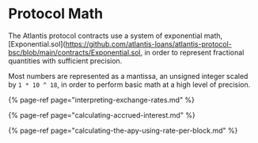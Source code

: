 # Protocol Math

The Atlantis protocol contracts use a system of exponential math, [Exponential.sol](https://github.com/atlantis-loans/atlantis-protocol-bsc/blob/main/contracts/Exponential.sol, in order to represent fractional quantities with sufficient precision.

Most numbers are represented as a mantissa, an unsigned integer scaled by `1 * 10 ^ 18`, in order to perform basic math at a high level of precision.

{% page-ref page="interpreting-exchange-rates.md" %}

{% page-ref page="calculating-accrued-interest.md" %}

{% page-ref page="calculating-the-apy-using-rate-per-block.md" %}


